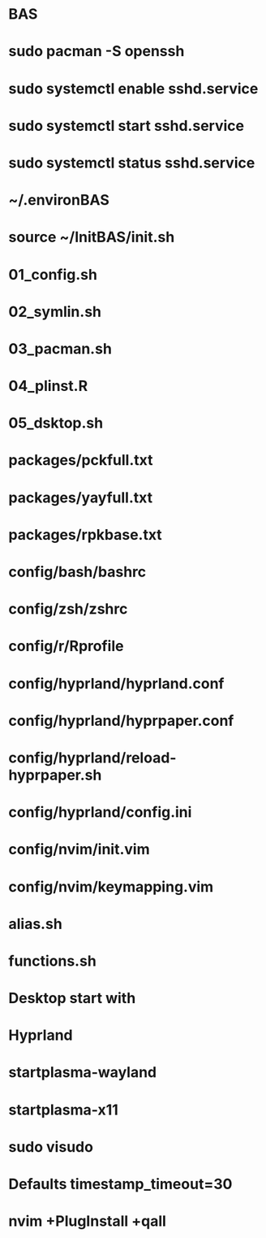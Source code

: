 # BAS
# sudo pacman -S openssh 
# sudo systemctl enable sshd.service
# sudo systemctl start sshd.service
# sudo systemctl status sshd.service
# ~/.environBAS
# source ~/InitBAS/init.sh

# 01_config.sh
# 02_symlin.sh
# 03_pacman.sh
# 04_plinst.R
# 05_dsktop.sh
# packages/pckfull.txt
# packages/yayfull.txt
# packages/rpkbase.txt

# config/bash/bashrc
# config/zsh/zshrc
# config/r/Rprofile 
# config/hyprland/hyprland.conf
# config/hyprland/hyprpaper.conf
# config/hyprland/reload-hyprpaper.sh
# config/hyprland/config.ini
# config/nvim/init.vim
# config/nvim/keymapping.vim
# alias.sh
# functions.sh

# Desktop start with
# Hyprland
# startplasma-wayland
# startplasma-x11 

# sudo visudo
# Defaults timestamp_timeout=30
# nvim +PlugInstall +qall



